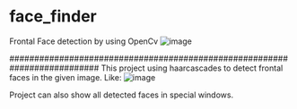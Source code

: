 # face_finder
Frontal Face detection by using OpenCv
![image](https://user-images.githubusercontent.com/67543208/161587458-4681713a-6ce0-4f5f-9c01-d6ebfac1b545.png)

##########################################################################
This project using haarcascades to detect frontal faces in the given image.
Like:
![image](https://user-images.githubusercontent.com/67543208/161586933-4f77bfcc-ed7a-4f28-9cb5-8b8b768b1302.png)

Project can also show all detected faces in special windows.
